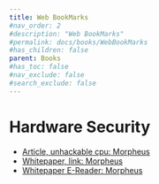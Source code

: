 ```yaml
---
title: Web BookMarks
#nav_order: 2
#description: "Web BookMarks"
#permalink: docs/books/WebBookMarks
#has_children: false
parent: Books
#has_toc: false
#nav_exclude: false
#search_exclude: false
---
```


# Hardware Security

- [Article, unhackable cpu: Morpheus](https://news.umich.edu/unhackable-new-chip-stops-attacks-before-they-start/)
- [Whitepaper, link: Morpheus](https://dl.acm.org/doi/10.1145/3297858.3304037)
- [Whitepaper E-Reader: Morpheus](https://dl.acm.org/doi/epdf/10.1145/3297858.3304037)
